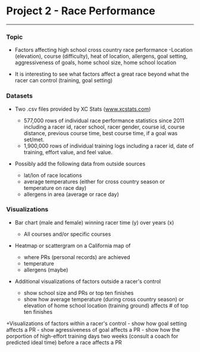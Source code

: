 # Project 2 - Race Performance
---

### Topic

+ Factors affecting high school cross country race performance
	-Location (elevation), course (difficulty), heat of location, allergens, goal setting, aggressiveness of goals, home school size, home school location

+ It is interesting to see what factors affect a great race beyond what the racer can control (training, goal setting)

### Datasets

+ Two .csv files provided by XC Stats (www.xcstats.com)
	- 577,000 rows of individual race performance statistics since 2011 including a racer id, racer school, racer gender, course id, course distance, previous course time, best course time, if a goal was set/met.
	- 1,900,000 rows of individual training logs including a racer id, date of training, effort value, and feel value.

+ Possibly add the following data from outside sources
	- lat/lon of race locations
	- average temperatures (either for cross country season or temperature on race day)
	- allergens in area (average or race day)

### Visualizations

+ Bar chart (male and female) winning racer time (y) over years (x)
	- All courses and/or specific courses

+ Heatmap or scattergram on a California map of 
	- where PRs (personal records) are achieved
	- temperature
	- allergens (maybe)

+ Additional visualizations of factors outside a racer's control

	- show school size and PRs or top ten finishes
	- show how average temperature (during cross country season) or elevation of home school location (training ground) affects # of top ten finishes

+Visualizations of factors within a racer's control
	- show how goal setting affects a PR
	- show agressiveness of goal affects a PR
	- show how the porportion of high-effort training days two weeks (consult a coach for predicted ideal time) before a race affects a PR